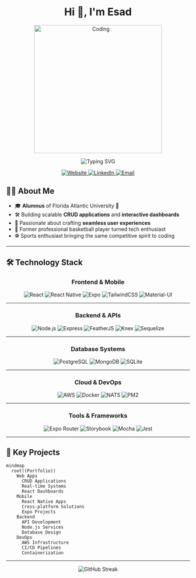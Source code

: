 
<div align="center">
  
# Hi 👋, I'm Esad

<img src="https://cdn.dribbble.com/users/1162077/screenshots/3848914/programmer.gif" alt="Coding" width="350" />

<p>
  <img src="https://readme-typing-svg.demolab.com?font=Fira+Code&weight=500&size=22&pause=1000&color=00FF90&center=true&vCenter=true&width=440&lines=Full+Stack+Developer;Mobile+App+Specialist;Cloud+Infrastructure+Expert;DevOps+Engineer" alt="Typing SVG" />
</p>

<div align="center">
  <a href="https://kirisconsulting.tech">
    <img src="https://img.shields.io/badge/Website-DC143C?style=for-the-badge&logo=medium&logoColor=white" alt="Website" />
  </a>
  <a href="https://www.linkedin.com/in/mehmet-esad-kiris-566a60126">
    <img src="https://img.shields.io/badge/LinkedIn-0077B5?style=for-the-badge&logo=linkedin&logoColor=white" alt="LinkedIn" />
  </a>
  <a href="mailto:esad@kirisconsulting.tech">
    <img src="https://img.shields.io/badge/Email-D14836?style=for-the-badge&logo=gmail&logoColor=white" alt="Email" />
  </a>
</div>

</div>


## 👨‍💻 About Me

- 🎓 **Alumnus** of Florida Atlantic University 🦉  
- 🛠️ Building scalable **CRUD applications** and **interactive dashboards**  
- 🚀 Passionate about crafting **seamless user experiences**  
- 🏀 Former professional basketball player turned tech enthusiast  
- ⚽ Sports enthusiast bringing the same competitive spirit to coding  

---

## 🛠️ Technology Stack

<div align="center">
  
### Frontend & Mobile
![React](https://img.shields.io/badge/-React-61DAFB?style=for-the-badge&logo=react&logoColor=black)
![React Native](https://img.shields.io/badge/-React_Native-61DAFB?style=for-the-badge&logo=react&logoColor=black)
![Expo](https://img.shields.io/badge/-Expo-000020?style=for-the-badge&logo=expo&logoColor=white)
![TailwindCSS](https://img.shields.io/badge/-TailwindCSS-38B2AC?style=for-the-badge&logo=tailwind-css&logoColor=white)
![Material-UI](https://img.shields.io/badge/-Material_UI-0081CB?style=for-the-badge&logo=mui&logoColor=white)

---

### Backend & APIs
![Node.js](https://img.shields.io/badge/-Node.js-339933?style=for-the-badge&logo=node.js&logoColor=white)
![Express](https://img.shields.io/badge/-Express-000000?style=for-the-badge&logo=express&logoColor=white)
![FeatherJS](https://img.shields.io/badge/-FeatherJS-FEAA48?style=for-the-badge&logo=feather&logoColor=white)
![Knex](https://img.shields.io/badge/-Knex.js-30628A?style=for-the-badge&logo=javascript&logoColor=white)
![Sequelize](https://img.shields.io/badge/-Sequelize-52B0E7?style=for-the-badge&logo=sequelize&logoColor=white)

---

### Database Systems
![PostgreSQL](https://img.shields.io/badge/-PostgreSQL-336791?style=for-the-badge&logo=postgresql&logoColor=white)
![MongoDB](https://img.shields.io/badge/-MongoDB-47A248?style=for-the-badge&logo=mongodb&logoColor=white)
![SQLite](https://img.shields.io/badge/-SQLite-003B57?style=for-the-badge&logo=sqlite&logoColor=white)

---

### Cloud & DevOps
![AWS](https://img.shields.io/badge/-AWS-232F3E?style=for-the-badge&logo=amazon-aws&logoColor=white)
![Docker](https://img.shields.io/badge/-Docker-2496ED?style=for-the-badge&logo=docker&logoColor=white)
![NATS](https://img.shields.io/badge/-NATS-0097DA?style=for-the-badge&logo=nats&logoColor=white)
![PM2](https://img.shields.io/badge/-PM2-2B037A?style=for-the-badge&logo=pm2&logoColor=white)

---

### Tools & Frameworks
![Expo Router](https://img.shields.io/badge/-Expo_Router-000020?style=for-the-badge&logo=expo&logoColor=white)
![Storybook](https://img.shields.io/badge/-Storybook-FF4785?style=for-the-badge&logo=storybook&logoColor=white)
![Mocha](https://img.shields.io/badge/-Mocha-8D6748?style=for-the-badge&logo=mocha&logoColor=white)
![Jest](https://img.shields.io/badge/-Jest-C21325?style=for-the-badge&logo=jest&logoColor=white)

</div>

---

## 🎯 Key Projects

```mermaid
mindmap
  root((Portfolio))
    Web Apps
      CRUD Applications
      Real-time Systems
      React Dashboards
    Mobile
      React Native Apps
      Cross-platform Solutions
      Expo Projects
    Backend
      API Development
      Node.js Services
      Database Design
    DevOps
      AWS Infrastructure
      CI/CD Pipelines
      Containerization
```

---


<div align="center">

<!-- Contribution Stats -->
![GitHub Streak](https://github-readme-streak-stats.herokuapp.com/?user=esadkrs&theme=dark&hide_border=true&background=0D1117)

</div>
